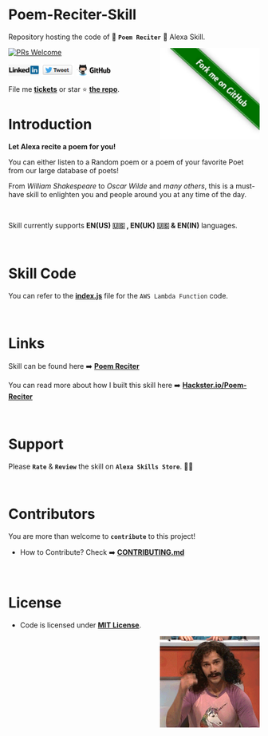 # Poem-Reciter-Skill
Repository hosting the code of :scroll: **`Poem Reciter`** :scroll: Alexa Skill. 

<a href="https://github.com/AjinkyaBapat?tab=followers"><img align="right" width="200" height="183" src="https://raw.githubusercontent.com/USDevOps/mywechat-slack-group/master/images/fork_github.png" /></a>

[![PRs Welcome](https://img.shields.io/badge/PRs-welcome-brightgreen.svg)](http://makeapullrequest.com)

[![LinkedIn](https://raw.githubusercontent.com/USDevOps/mywechat-slack-group/master/images/linkedin.png)](https://www.linkedin.com/in/ajinkyabapat) [![Twitter](https://raw.githubusercontent.com/USDevOps/mywechat-slack-group/master/images/twitter.png)](https://twitter.com/ajinkyab12) [![Github](https://raw.githubusercontent.com/USDevOps/mywechat-slack-group/master/images/github.png)](https://github.com/AjinkyaBapat)


File me [**tickets**](https://github.com/AjinkyaBapat/Poem-Reciter-Skill/issues) or star :star: [**the repo**](https://github.com/AjinkyaBapat/Poem-Reciter-Skill).


# Introduction

**Let Alexa recite a poem for you!**

You can either listen to a Random poem or a poem of your favorite Poet from our large database of poets!

From *William Shakespeare* to *Oscar Wilde* and *many others*, this is a must-have skill to enlighten you and people around you at any time of the day.

<br>

Skill currently supports **EN(US) :us: , EN(UK) :us: & EN(IN)** languages. 

<br>

# Skill Code

You can refer to the [**index.js**](/Code/index.js) file for the `AWS Lambda Function` code.

<br>

# Links
Skill can be found here :arrow_right: [**Poem Reciter**](https://www.amazon.com/dp/B0778TCNJT/)

You can read more about how I built this skill here :arrow_right: [**Hackster.io/Poem-Reciter**]()

<br>

# Support
Please **`Rate`** & **`Review`** the skill on **`Alexa Skills Store`**. :star2::star2:

<br>

# Contributors
You are more than welcome to **`contribute`** to this project!

- How to Contribute? Check :arrow_right: [**CONTRIBUTING.md**](./CONTRIBUTING.md)

<br>

# License
- Code is licensed under [**MIT License**](./LICENSE).

<img align="right" width="200" height="183" src="https://raw.githubusercontent.com/USDevOps/mywechat-slack-group/master/images/magic.gif">
